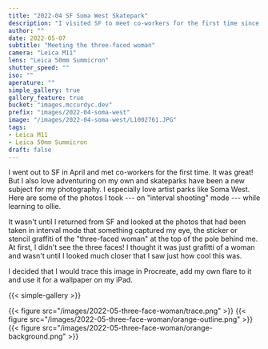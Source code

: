 ```yaml
---
title: "2022-04 SF Soma West Skatepark"
description: "I visited SF to meet co-workers for the first time since the pandemic. I love adventuring alone in new places, finding subjects for my photography. Skateparks have been a recent subject and while I was there, I was practicing olling."
author: ""
date: 2022-05-07
subtitle: "Meeting the three-faced woman"
camera: "Leica M11"
lens: "Leica 50mm Summicron"
shutter_speed: ""
iso: ""
aperature: ""
simple_gallery: true
gallery_feature: true
bucket: "images.mccurdyc.dev"
prefix: "images/2022-04-soma-west"
image: "/images/2022-04-soma-west/L1002761.JPG"
tags:
- Leica M11
- Leica 50mm Summicron
draft: false
---
```


I went out to SF in April and met co-workers for the first time. It was great!
But I also love adventuring on my own and skateparks have been a new subject for
my photography. I especially love artist parks like Soma West. Here are some of
the photos I took --- on "interval shooting" mode --- while learning to ollie.

It wasn't until I returned from SF and looked at the photos that had been taken
in interval mode that something captured my eye, the sticker or stencil graffiti
of the "three-faced woman" at the top of the pole behind me. At first, I didn't
see the three faces! I thought it was just grafitti of a woman and wasn't until
I looked much closer that I saw just how cool this was.

I decided that I would trace this image in Procreate, add my own flare to it
and use it for a wallpaper on my iPad.

{{< simple-gallery >}}

{{< figure src="/images/2022-05-three-face-woman/trace.png" >}}
{{< figure src="/images/2022-05-three-face-woman/orange-outline.png" >}}
{{< figure src="/images/2022-05-three-face-woman/orange-background.png" >}}
